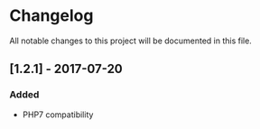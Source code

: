 # Changelog
All notable changes to this project will be documented in this file.

## [1.2.1] - 2017-07-20

### Added
- PHP7 compatibility
